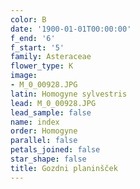 ```yaml
---
color: B
date: '1900-01-01T00:00:00'
f_end: '6'
f_start: '5'
family: Asteraceae
flower_type: K
image:
- M_0_00928.JPG
latin: Homogyne sylvestris
lead: M_0_00928.JPG
lead_sample: false
name: index
order: Homogyne
parallel: false
petals_joined: false
star_shape: false
title: Gozdni planinšček
---
```


